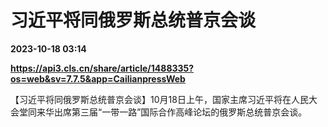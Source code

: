 # 习近平将同俄罗斯总统普京会谈

**2023-10-18 03:14**

**https://api3.cls.cn/share/article/1488335?os=web&sv=7.7.5&app=CailianpressWeb**

【习近平将同俄罗斯总统普京会谈】10月18日上午，国家主席习近平将在人民大会堂同来华出席第三届“一带一路”国际合作高峰论坛的俄罗斯总统普京会谈。